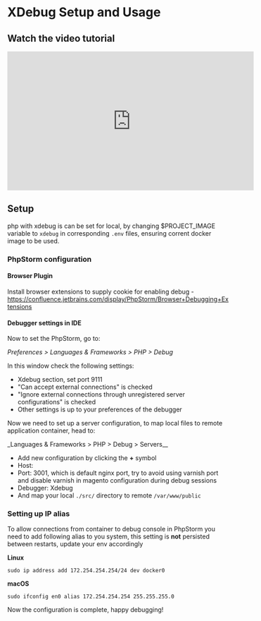 # XDebug Setup and Usage

## Watch the video tutorial

<iframe width="560" height="315" src="https://www.youtube.com/embed/vCcT7TPv8lA" frameborder="0" allow="accelerometer; autoplay; encrypted-media; gyroscope; picture-in-picture" allowfullscreen></iframe>

## Setup

php with xdebug is can be set for local, by changing $PROJECT_IMAGE variable to `xdebug` in corresponding `.env` files, ensuring corrent docker image to be used.

### PhpStorm configuration

#### Browser Plugin

Install browser extensions to supply cookie for enabling debug - <https://confluence.jetbrains.com/display/PhpStorm/Browser+Debugging+Extensions>

#### Debugger settings in IDE

Now to set the PhpStorm, go to:

_Preferences > Languages & Frameworks > PHP > Debug_

In this window check the following settings:

-   Xdebug section, set port 9111
-   "Can accept external connections" is checked
-   "Ignore external connections through unregistered server configurations" is checked
-   Other settings is up to your preferences of the debugger

Now we need to set up a server configuration, to map local files to remote application container, head to:

\_Languages & Frameworks > PHP > Debug > Servers\_\_

-   Add new configuration by clicking the **+** symbol
-   Host: <localhost>
-   Port: 3001, which is default nginx port, try to avoid using varnish port and disable varnish in magento configuration during debug sessions
-   Debugger: Xdebug
-   And map your local `./src/` directory to remote `/var/www/public`

### Setting up IP alias

To allow connections from container to debug console in PhpStorm you need to add following alias to you system, this setting is **not** persisted between restarts, update your env accordingly

**Linux**

`sudo ip address add 172.254.254.254/24 dev docker0`

**macOS**

`sudo ifconfig en0 alias 172.254.254.254 255.255.255.0`

Now the configuration is complete, happy debugging!
